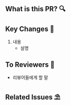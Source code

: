 ## What is this PR? 🔍

## Key Changes 🔑
1. 내용
   - 설명

## To Reviewers 📢
- 리뷰어들에게 할 말


## Related Issues ⛱
